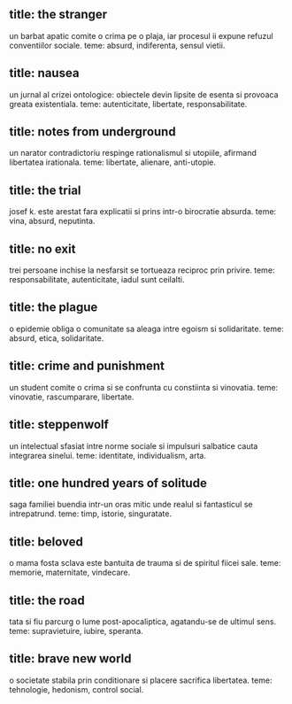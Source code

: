 ## title: the stranger
un barbat apatic comite o crima pe o plaja, iar procesul ii expune refuzul conventiilor sociale. teme: absurd, indiferenta, sensul vietii.

## title: nausea
un jurnal al crizei ontologice: obiectele devin lipsite de esenta si provoaca greata existentiala. teme: autenticitate, libertate, responsabilitate.

## title: notes from underground
un narator contradictoriu respinge rationalismul si utopiile, afirmand libertatea irationala. teme: libertate, alienare, anti-utopie.

## title: the trial
josef k. este arestat fara explicatii si prins intr-o birocratie absurda. teme: vina, absurd, neputinta.

## title: no exit
trei persoane inchise la nesfarsit se tortueaza reciproc prin privire. teme: responsabilitate, autenticitate, iadul sunt ceilalti.

## title: the plague
o epidemie obliga o comunitate sa aleaga intre egoism si solidaritate. teme: absurd, etica, solidaritate.

## title: crime and punishment
un student comite o crima si se confrunta cu constiinta si vinovatia. teme: vinovatie, rascumparare, libertate.

## title: steppenwolf
un intelectual sfasiat intre norme sociale si impulsuri salbatice cauta integrarea sinelui. teme: identitate, individualism, arta.

## title: one hundred years of solitude
saga familiei buendia intr-un oras mitic unde realul si fantasticul se intrepatrund. teme: timp, istorie, singuratate.

## title: beloved
o mama fosta sclava este bantuita de trauma si de spiritul fiicei sale. teme: memorie, maternitate, vindecare.

## title: the road
tata si fiu parcurg o lume post-apocaliptica, agatandu-se de ultimul sens. teme: supravietuire, iubire, speranta.

## title: brave new world
o societate stabila prin conditionare si placere sacrifica libertatea. teme: tehnologie, hedonism, control social.
